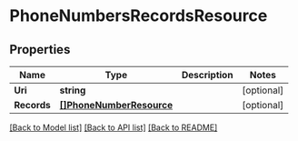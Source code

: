 # PhoneNumbersRecordsResource

## Properties
Name | Type | Description | Notes
------------ | ------------- | ------------- | -------------
**Uri** | **string** |  | [optional] 
**Records** | [**[]PhoneNumberResource**](PhoneNumberResource.md) |  | [optional] 

[[Back to Model list]](../README.md#documentation-for-models) [[Back to API list]](../README.md#documentation-for-api-endpoints) [[Back to README]](../README.md)


